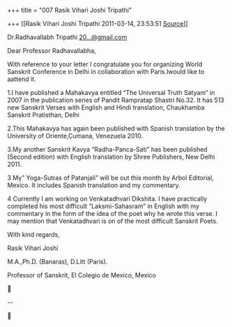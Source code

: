 +++
title = "007 Rasik Vihari Joshi Tripathi"

+++
[[Rasik Vihari Joshi Tripathi	2011-03-14, 23:53:51 [Source](https://groups.google.com/g/bvparishat/c/XY5fTNPor88)]]



Dr.Radhavallabh Tripathi [20...@gmail.com]()

Dear Professor Radhavallabha,

With reference to your letter I congratulate you for organizing World Sanskrit Conference in Delhi in collaboration with Paris.Iwould like to aattend it.

1.I have published a Mahakavya entitled “The Universal Truth Satyam” in 2007 in the publication series of Pandit Rampratap Shastri No.32. It has 513 new Sanskrit Verses with English and Hindi translation, Chaukhamba Sanskrit Pratisthan, Delhi

2.This Mahakavya has again been published with Spanish translation by the University of Oriente,Cumana, Venezuela 2010.

3.My another Sanskrit Kavya “Radha-Panca-Sati” has been published (Second edition) with English translation by Shree Publishers, New Delhi 2011.

3 My” Yoga-Sutras of Patanjali” will be out this month by Arbol Editorial, Mexico. It includes Spanish translation and my commentary.

4 Currently I am working on Venkatadhvari Dikshita. I have practically completed his most difficult “Laksmi-Sahasram” in English with my commentary in the form of the idea of the poet why he wrote this verse. I may mention that Venkatadhvari is on of the most difficult Sanskrit Poets.

With kind regards,



Rasik Vihari Joshi

M.A.,Ph.D. (Banaras), D.Litt (Paris).

Professor of Sanskrit, El Colegio de Mexico, Mexico



--  



